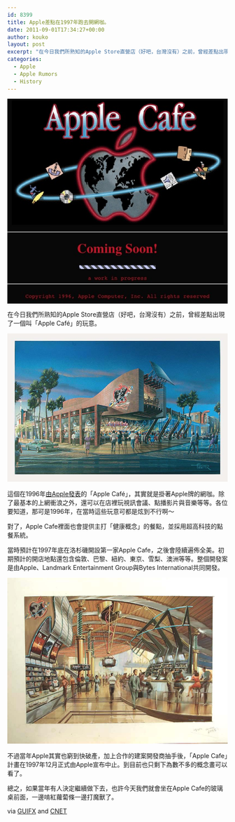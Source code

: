 ```yaml
---
id: 8399
title: Apple差點在1997年跑去開網咖。
date: 2011-09-01T17:34:27+00:00
author: kouko
layout: post
excerpt: "在今日我們所熟知的Apple Store直營店（好吧，台灣沒有）之前，曾經差點出現了一個叫「Apple Caf&eacute;」的玩意。"
categories:
  - Apple
  - Apple Rumors
  - History
---
```

<img alt="Apple_cafe_webpage" border="0" class="shadow_img" src="/img/2011-09-01-apple-nearly-created-retro-future-apple-cafes-in-1997/Apple_cafe_webpage.jpg" style="display: block; margin-left: auto; margin-right: auto;" title="Apple_cafe_webpage.jpg"  />

在今日我們所熟知的Apple Store直營店（好吧，台灣沒有）之前，曾經差點出現了一個叫「Apple Caf&eacute;」的玩意。


<img alt="Apple cafe exterior" border="0" src="/img/2011-09-01-apple-nearly-created-retro-future-apple-cafes-in-1997/apple_cafe_exterior.jpg" style="border: 0px initial initial;" title="apple_cafe_exterior.jpg"  />

這個在1996年[由Apple發表](http://news.cnet.com/Apple-cybercafes-due-in-1997/2100-1023_3-245703.html)的「Apple&nbsp;Caf&eacute;」，其實就是掛著Apple牌的網咖。除了最基本的上網衝浪之外，還可以在店裡玩視訊會議、點播影片與音樂等等。各位要知道，那可是1996年，在當時這些玩意可都是炫到不行啊～

對了，Apple Cafe裡面也會提供主打「健康概念」的餐點，並採用超高科技的點餐系統。

當時預計在1997年底在洛杉磯開設第一家Apple Cafe，之後會陸續遍佈全美。初期預計的開店地點還包含倫敦、巴黎、紐約、東京、雪梨、澳洲等等。整個開發案是由Apple、Landmark Entertainment Group與Bytes International共同開發。

<img alt="Apple cafe interior" border="0" src="/img/2011-09-01-apple-nearly-created-retro-future-apple-cafes-in-1997/apple_cafe_interior.jpg" style="border: 0px initial initial;" title="apple_cafe_interior.jpg"  />

不過當年Apple其實也窮到快破產，加上合作的建案開發商抽手後，「Apple Cafe」計畫在1997年12月正式由Apple宣布中止。到目前也只剩下為數不多的概念畫可以看了。

總之，如果當年有人決定繼續做下去，也許今天我們就會坐在Apple Cafe的玻璃桌前面，一邊啃紅蘿蔔條一邊打魔獸了。

via&nbsp;[GUIFX](http://blog.guifx.com/2009/06/03/the-apple-store-that-almost-was/) and&nbsp;[CNET](http://news.cnet.com/Apple-cybercafes-due-in-1997/2100-1023_3-245703.html)
